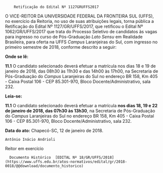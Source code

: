         Retificação do Edital Nº 1127GRUFFS2017  

O VICE-REITOR DA UNIVERSIDADE FEDERAL DA FRONTEIRA SUL (UFFS), no exercício da Reitoria, no uso de suas atribuições legais, torna pública a Retificação do Edital Nº 1127/GR/UFFS/2017, que retificou o Edital Nº 1062/GR/UFFS/2017 que trata do Processo Seletivo de candidatos às vagas para ingresso no curso de Pós-Graduação *Lato Sensu* em Realidade Brasileira, para oferta na UFFS *Campus* Laranjeiras do Sul, com ingresso no primeiro semestre de 2018, conforme descrito a seguir:

  

 **Onde se lê:**

 **11.1** O candidato selecionado deverá efetuar a matrícula nos dias 18 e 19 de janeiro de 2018, das 08h30 às 11h30 e das 14h00 às 17h00, na Secretaria de Pós-Graduação do *Campus* Laranjeiras do Sul no endereço BR 158, Km 405 - Caixa Postal 106 - CEP 85.301-970, Bloco Docente/Administrativo, sala 232.

  

 **Leia-se:**

 **11.1** O candidato selecionado deverá efetuar a matrícula **nos dias 18, 19 e 22 de janeiro de 2018, das 07h30 às 13h30**, na Secretaria de Pós-Graduação do *Campus* Laranjeiras do Sul no endereço BR 158, Km 405 - Caixa Postal 106 - CEP 85.301-970, Bloco Docente/Administrativo, sala 232.

   **Data do ato:** Chapecó-SC, 12 de janeiro de 2018.   
 

    Antônio Inácio Andrioli   
 Reitor em exercício 

      Documento Histórico  [EDITAL Nº 18/GR/UFFS/2018](https://www.uffs.edu.br/atos-normativos/edital/gr/2018-0018/@@download/documento_historico)     
      